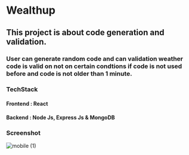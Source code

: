 # Wealthup

## This project is about code generation and validation.
### User can generate random code and can validation weather code is valid on not on certain condtions if code is not used before and code is not older than 1 minute.


### TechStack

#### Frontend : React
#### Backend : Node Js, Express Js & MongoDB 

### Screenshot

![mobile (1)](https://github.com/uzairansari11/wealthup/assets/112272822/736b9d85-a1a6-43b2-8117-60a9d7e7d575)

